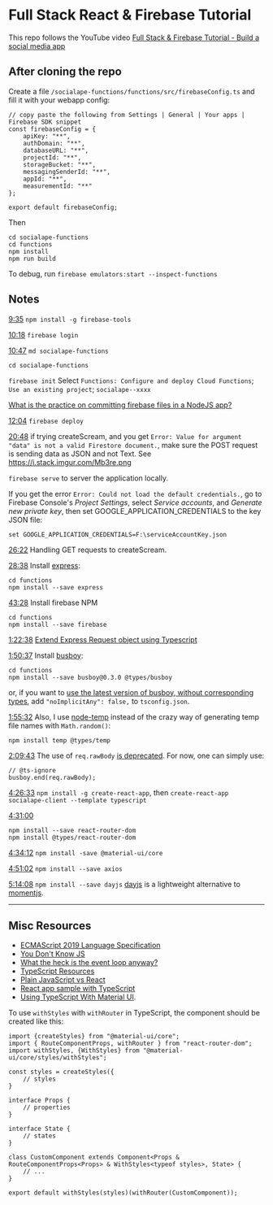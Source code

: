 # Full Stack React &amp; Firebase Tutorial

This repo follows the YouTube video [Full Stack & Firebase Tutorial - Build a social media app](https://youtu.be/m_u6P5k0vP0?t=1)

## After cloning the repo
Create a file  `/socialape-functions/functions/src/firebaseConfig.ts` and fill it with your webapp config:

```
// copy paste the following from Settings | General | Your apps | Firebase SDK snippet
const firebaseConfig = {
    apiKey: "**",
    authDomain: "**",
    databaseURL: "**",
    projectId: "**",
    storageBucket: "**",
    messagingSenderId: "**",
    appId: "**",
    measurementId: "**"
};

export default firebaseConfig;
```

Then

```
cd socialape-functions
cd functions
npm install
npm run build
```

To debug, run `firebase emulators:start --inspect-functions`

## Notes

[9:35](https://youtu.be/m_u6P5k0vP0?t=575) `npm install -g firebase-tools`

[10:18](https://youtu.be/m_u6P5k0vP0?t=618) `firebase login`

[10:47](https://youtu.be/m_u6P5k0vP0?t=647)
`md socialape-functions`

`cd socialape-functions`

`firebase init`
Select `Functions: Configure and deploy Cloud Functions`; `Use an existing project`; `socialape--xxxx`


[What is the practice on committing firebase files in a NodeJS app?](https://stackoverflow.com/questions/43527359/what-is-the-practice-on-committing-firebase-files-in-a-nodejs-app)

[12:04](https://youtu.be/m_u6P5k0vP0?t=724) `firebase deploy`

[20:48](https://youtu.be/m_u6P5k0vP0?t=1248) if trying createScream, and you get `Error: Value for argument "data" is not a valid Firestore document.`, 
make sure the POST request is sending data as JSON and not Text. See https://i.stack.imgur.com/Mb3re.png

`firebase serve` to server the application locally.

If you get the error `Error: Could not load the default credentials.`, go to Firebase Console's *Project Settings*, select *Service accounts*, 
and *Generate new private key*, then set GOOGLE_APPLICATION_CREDENTIALS to the key JSON file:

`set GOOGLE_APPLICATION_CREDENTIALS=F:\serviceAccountKey.json`

[26:22](https://youtu.be/m_u6P5k0vP0?t=1582) Handling GET requests to createScream.

[28:38](https://youtu.be/m_u6P5k0vP0?t=1718) Install [express](https://github.com/expressjs/express#readme):

```
cd functions
npm install --save express
```

[43:28](https://youtu.be/m_u6P5k0vP0?t=2608) Install firebase NPM
```
cd functions
npm install --save firebase
```

[1:22:38](https://youtu.be/m_u6P5k0vP0?t=4958) [Extend Express Request object using Typescript](https://stackoverflow.com/questions/37377731/extend-express-request-object-using-typescript)

[1:50:37](https://youtu.be/m_u6P5k0vP0?t=6637) Install [busboy](https://github.com/mscdex/busboy#readme):
```
cd functions
npm install --save busboy@0.3.0 @types/busboy
```
or, if you want to 
[use the latest version of busboy, without corresponding types](https://medium.com/@amandeepkochhar/typescript-error-could-not-find-a-declaration-file-for-module-xyz-dfbe6e45c2bd),
add `"noImplicitAny": false,` to `tsconfig.json`.

[1:55:32](https://youtu.be/m_u6P5k0vP0?t=6932) Also, I use [node-temp](https://github.com/bruce/node-temp) instead of the crazy way of generating temp file names with `Math.random()`:
```
npm install temp @types/temp
```

[2:09:43](https://youtu.be/m_u6P5k0vP0?t=7783) The use of `req.rawBody` [is deprecated](https://github.com/expressjs/express/issues/897). 
For now, one can simply use:
```
// @ts-ignore
busboy.end(req.rawBody);
```

[4:26:33](https://youtu.be/m_u6P5k0vP0?t=15993) `npm install -g create-react-app`, then
`create-react-app socialape-client --template typescript`

[4:31:00](https://youtu.be/m_u6P5k0vP0?t=16260) 
```
npm install --save react-router-dom
npm install @types/react-router-dom
```

[4:34:12](https://youtu.be/m_u6P5k0vP0?t=16452) `npm install -save @material-ui/core`

[4:51:02](https://youtu.be/m_u6P5k0vP0?t=17462) `npm install --save axios`

[5:14:08](https://youtu.be/m_u6P5k0vP0?t=18848) `npm install --save dayjs` [dayjs](https://github.com/iamkun/dayjs) is
a lightweight alternative to [momentjs](https://momentjs.com/).

---

## Misc Resources
- [ECMAScript 2019 Language Specification](https://www.ecma-international.org/publications/standards/Ecma-262.htm)
- [You Don't Know JS](https://github.com/getify/You-Dont-Know-JS)
- [What the heck is the event loop anyway?](https://youtu.be/8aGhZQkoFbQ)
- [TypeScript Resources](https://github.com/nairobijs/Typescript-Resources)
- [Plain JavaScript vs React](https://www.robinwieruch.de/why-frameworks-matter)
- [React app sample with TypeScript](https://github.com/mui-org/material-ui/tree/master/examples/create-react-app-with-typescript)
- [Using TypeScript With Material UI](https://material-ui.com/guides/typescript/). 

To use `withStyles` with `withRouter` in TypeScript,
the component should be created like this:
```
import {createStyles} from "@material-ui/core";
import { RouteComponentProps, withRouter } from "react-router-dom";
import withStyles, {WithStyles} from "@material-ui/core/styles/withStyles";

const styles = createStyles({
    // styles
}

interface Props {
    // properties
}

interface State {
    // states
}

class CustomComponent extends Component<Props & RouteComponentProps<Props> & WithStyles<typeof styles>, State> {
    // ...
}

export default withStyles(styles)(withRouter(CustomComponent));
```